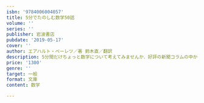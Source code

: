 ```yaml
---
isbn: '9784006004057'
title: 5分でたのしむ数学50話
volume: ''
series: ''
publisher: 岩波書店
pubdate: '2019-05-17'
cover: ''
author: エアハルト・ベーレツ／著 鈴木直／翻訳
description: 5分間だけちょっと数学について考えてみませんか．好評の新聞コラムの中から選りすぐり50話(解説=円城塔)
price: '1300'
genre: ''
target: 一般
format: 文庫
content: 数学

---
```

